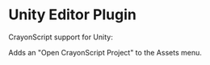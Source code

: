# Unity Editor Plugin

CrayonScript support for Unity:

Adds an "Open CrayonScript Project" to the Assets menu.


